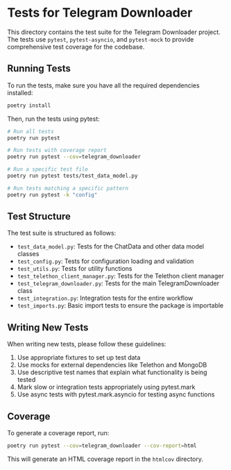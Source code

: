 # Tests for Telegram Downloader

This directory contains the test suite for the Telegram Downloader project. The tests use `pytest`, `pytest-asyncio`, and `pytest-mock` to provide comprehensive test coverage for the codebase.

## Running Tests

To run the tests, make sure you have all the required dependencies installed:

```bash
poetry install
```

Then, run the tests using pytest:

```bash
# Run all tests
poetry run pytest

# Run tests with coverage report
poetry run pytest --cov=telegram_downloader

# Run a specific test file
poetry run pytest tests/test_data_model.py

# Run tests matching a specific pattern
poetry run pytest -k "config"
```

## Test Structure

The test suite is structured as follows:

- `test_data_model.py`: Tests for the ChatData and other data model classes
- `test_config.py`: Tests for configuration loading and validation
- `test_utils.py`: Tests for utility functions
- `test_telethon_client_manager.py`: Tests for the Telethon client manager
- `test_telegram_downloader.py`: Tests for the main TelegramDownloader class
- `test_integration.py`: Integration tests for the entire workflow
- `test_imports.py`: Basic import tests to ensure the package is importable

## Writing New Tests

When writing new tests, please follow these guidelines:

1. Use appropriate fixtures to set up test data
2. Use mocks for external dependencies like Telethon and MongoDB
3. Use descriptive test names that explain what functionality is being tested
4. Mark slow or integration tests appropriately using pytest.mark
5. Use async tests with pytest.mark.asyncio for testing async functions

## Coverage

To generate a coverage report, run:

```bash
poetry run pytest --cov=telegram_downloader --cov-report=html
```

This will generate an HTML coverage report in the `htmlcov` directory.